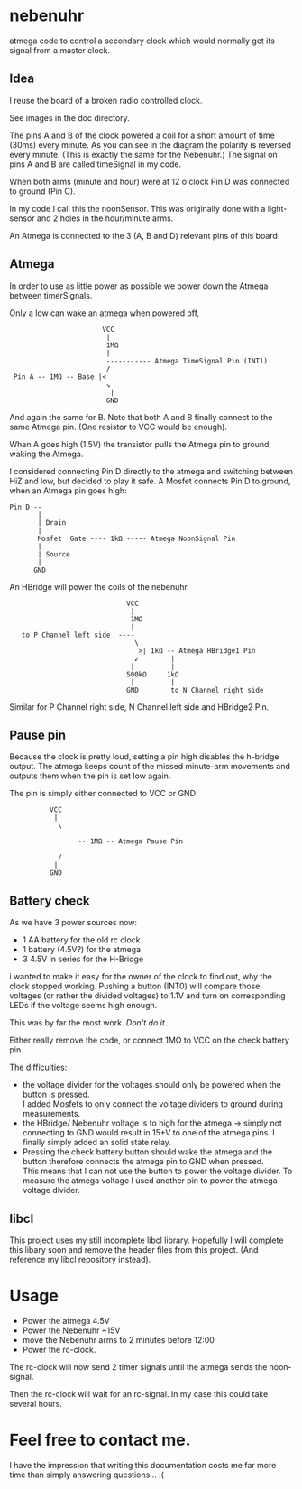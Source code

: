 # nebenuhr
atmega code to control a secondary clock which would normally get its signal from a master clock.


## Idea

I reuse the board of a broken radio controlled clock.

See images in the doc directory.

The pins A and B of the clock powered a coil for a short amount of time (30ms) every minute.
As you can see in the diagram the polarity is reversed every minute.  (This is exactly the same
for the Nebenuhr.)  The signal on pins A and B are called timeSignal in my code.

When both arms (minute and hour) were at 12 o'clock Pin D was connected to ground (Pin C).

In my code I call this the noonSensor.  This was originally done with a light-sensor and 2 holes
in the hour/minute arms.


An Atmega is connected to the 3 (A, B and D) relevant pins of this board.


## Atmega

In order to use as little power as possible we power down the Atmega between timerSignals.

Only a low can wake an atmega when powered off,

                           VCC
                            |
                            1MΩ
                            |
                            ----------- Atmega TimeSignal Pin (INT1)
                            /
     Pin A -- 1MΩ -- Base |<
                            ↘
                             |
                            GND
                          
    
And again the same for B.  Note that both A and B finally connect to the same Atmega pin.
(One resistor to VCC would be enough).

When A goes high (1.5V) the transistor pulls the Atmega pin to ground, waking the Atmega.


I considered connecting Pin D directly to the atmega and switching between HiZ and low,
but decided to play it safe.  A Mosfet connects Pin D to ground, when an Atmega pin
goes high:


    Pin D --
           |
           | Drain
           |
           Mosfet  Gate ---- 1kΩ ----- Atmega NoonSignal Pin
           |
           | Source
           |
          GND



An HBridge will power the coils of the nebenuhr.


                                 VCC
                                  |
                                  1MΩ
                                  |
       to P Channel left side  ----
                                   \
                                    >| 1kΩ -- Atmega HBridge1 Pin
                                   ↙        |
                                  |         |
                                 500kΩ     1kΩ
                                  |         |
                                 GND        to N Channel right side
                          


Similar for P Channel right side, N Channel left side and HBridge2 Pin.


## Pause pin

Because the clock is pretty loud, setting a pin high disables the h-bridge output.
The atmega keeps count of the missed minute-arm movements and outputs them when the pin is set
low again.

The pin is simply either connected to VCC or GND:

              VCC
               |
                \
    
                     -- 1MΩ -- Atmega Pause Pin
    
                /
               |
              GND


## Battery check

As we have 3 power sources now:
* 1 AA battery for the old rc clock
* 1 battery (4.5V?) for the atmega
* 3 4.5V in series for the H-Bridge

i wanted to make it easy for the owner of the clock to find out, why the clock stopped working.
Pushing a button (INT0) will compare those voltages (or rather the divided voltages) to 1.1V and
turn on corresponding LEDs if the voltage seems high enough.

This was by far the most work.  *Don't do it.*

Either really remove the code, or connect 1MΩ to VCC on the check battery pin.

The difficulties:

- the voltage divider for the voltages should only be powered when the button is pressed.  
  I added Mosfets to only connect the voltage dividers to ground during measurements.
- the HBridge/ Nebenuhr voltage is to high for the atmega → simply not connecting to GND
  would result in 15+V to one of the atmega pins.  I finally simply added an solid state
  relay.
- Pressing the check battery button should wake the atmega and the button therefore connects
  the atmega pin to GND when pressed.  
  This means that I can not use the button to power the voltage divider. To measure the
  atmega voltage I used another pin to power the atmega voltage divider.


## libcl

This project uses my still incomplete libcl library.
Hopefully I will complete this libary soon and remove the header files from this project.
(And reference my libcl repository instead).


# Usage

- Power the atmega 4.5V
- Power the Nebenuhr ~15V
- move the Nebenuhr arms to 2 minutes before 12:00
- Power the rc-clock.

The rc-clock will now send 2 timer signals until the atmega sends the noon-signal.

Then the rc-clock will wait for an rc-signal.  In my case this could take several hours.


# Feel free to contact me.

I have the impression that writing this documentation costs me far more time than simply
answering questions... :(


